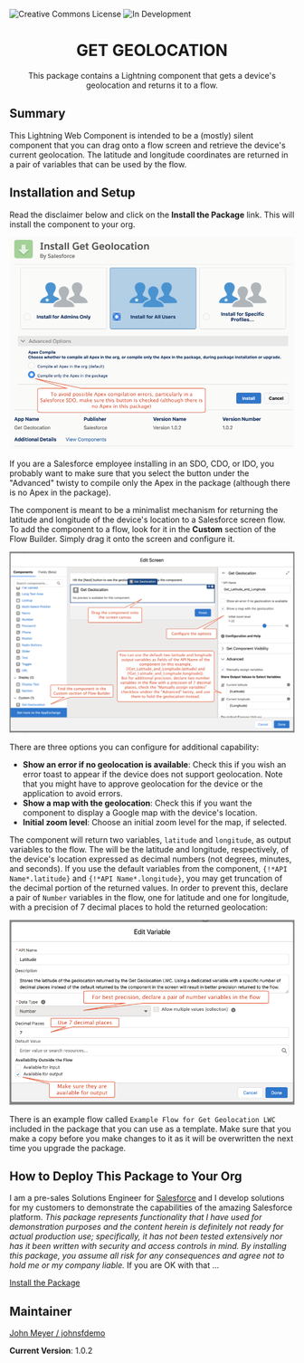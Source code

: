 ![Creative Commons License](https://img.shields.io/badge/license-Creative%20Commons-success) ![In Development](https://img.shields.io/badge/status-Released-success)

<h1 align="center">GET GEOLOCATION</h1>
<p align="center">
This package contains a Lightning component that gets a device's geolocation and returns it to a flow.
</p>

## Summary

This Lightning Web Component is intended to be a (mostly) silent component that you can drag onto a flow screen and retrieve the device's current geolocation. The latitude and longitude coordinates are returned in a pair of variables that can be used by the flow.

## Installation and Setup

Read the disclaimer below and click on the **Install the Package** link. This will install the component to your org.

![Installation](/images/Installation.png)

If you are a Salesforce employee installing in an SDO, CDO, or IDO, you probably want to make sure that you select the button under the "Advanced" twisty to compile only the Apex in the package (although there is no Apex in the package).

The component is meant to be a minimalist mechanism for returning the latitude and longitude of the device's location to a Salesforce screen flow. To add the component to a flow, look for it in the **Custom** section of the Flow Builder. Simply drag it onto the screen and configure it.

![Installation and Setup](/images/GeolocationFlowComponent.png)

There are three options you can configure for additional capability:

- **Show an error if no geolocation is available**: Check this if you wish an error toast to appear if the device does not support geolocation. Note that you might have to approve geolocation for the device or the application to avoid errors.
- **Show a map with the geolocation**: Check this if you want the component to display a Google map with the device's location.
- **Initial zoom level**: Choose an initial zoom level for the map, if selected.

The component will return two variables, `latitude` and `longitude`, as output variables to the flow. The will be the latitude and longitude, respectively, of the device's location expressed as decimal numbers (not degrees, minutes, and seconds).  If you use the default variables from the component, `{!*API Name*.latitude}` and `{!*API Name*.longitude}`, you may get truncation of the decimal portion of the returned values. In order to prevent this, declare a pair of `Number` variables in the flow, one for latitude and one for longitude, with a precision of 7 decimal places to hold the returned geolocation:

![Variables](/images/Variables.png)

There is an example flow called `Example Flow for Get Geolocation LWC` included in the package that you can use as a template. Make sure that you make a copy before you make changes to it as it will be overwritten the next time you upgrade the package.

## How to Deploy This Package to Your Org

I am a pre-sales Solutions Engineer for [Salesforce](https://www.salesforce.com) and I develop solutions for my customers to demonstrate the capabilities of the amazing Salesforce platform. _This package represents functionality that I have used for demonstration purposes and the content herein is definitely not ready for actual production use; specifically, it has not been tested extensively nor has it been written with security and access controls in mind. By installing this package, you assume all risk for any consequences and agree not to hold me or my company liable._ If you are OK with that ...

[Install the Package](https://login.salesforce.com/packaging/installPackage.apexp?p0=04t2E000003od1IQAQ)

## Maintainer

[John Meyer / johnsfdemo](https://github.com/johnsfdemo)

**Current Version**: 1.0.2
